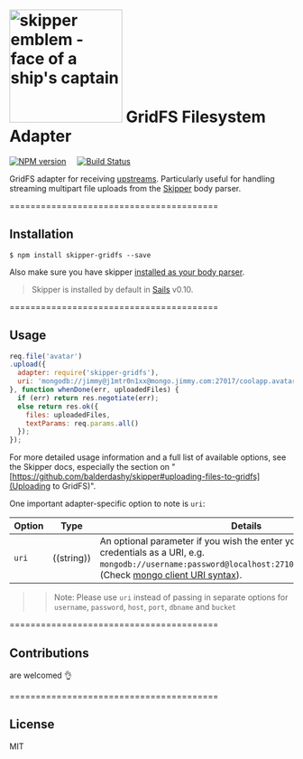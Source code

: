 # [<img title="skipper-gridfs - GridFS filesystem adapter for Skipper" src="http://i.imgur.com/P6gptnI.png" width="200px" alt="skipper emblem - face of a ship's captain"/>](https://github.com/willhuang85/skipper-gridfs) GridFS Filesystem Adapter

[![NPM version](https://badge.fury.io/js/skipper-gridfs.png)](http://badge.fury.io/js/skipper-gridfs) &nbsp; &nbsp;
[![Build Status](https://travis-ci.org/willhuang85/skipper-gridfs.svg?branch=master)](https://travis-ci.org/willhuang85/skipper-gridfs)

GridFS adapter for receiving [upstreams](https://github.com/balderdashy/skipper#what-are-upstreams). Particularly useful for handling streaming multipart file uploads from the [Skipper](https://github.com/balderdashy/skipper) body parser.


========================================

## Installation

```
$ npm install skipper-gridfs --save
```

Also make sure you have skipper [installed as your body parser](http://beta.sailsjs.org/#/documentation/concepts/Middleware?q=adding-or-overriding-http-middleware).

> Skipper is installed by default in [Sails](https://github.com/balderdashy/sails) v0.10.

========================================


## Usage

```javascript
req.file('avatar')
.upload({
  adapter: require('skipper-gridfs'),
  uri: 'mongodb://jimmy@j1mtr0n1xx@mongo.jimmy.com:27017/coolapp.avatar_uploads'
}, function whenDone(err, uploadedFiles) {
  if (err) return res.negotiate(err);
  else return res.ok({
    files: uploadedFiles,
    textParams: req.params.all()
  });
});
```

For more detailed usage information and a full list of available options, see the Skipper docs, especially the section on "[https://github.com/balderdashy/skipper#uploading-files-to-gridfs](Uploading to GridFS)".


One important adapter-specific option to note is `uri`:

| Option    | Type       | Details |
|-----------|:----------:|---------|
| `uri`     | ((string)) | An optional parameter if you wish the enter your mongodb credentials as a URI, e.g. `mongodb://username:password@localhost:27107/databasename.bucket`.<br/> (Check [mongo client URI syntax](http://api.mongodb.org/java/current/com/mongodb/MongoClientURI.html)).|

>>Note:
>>Please use `uri` instead of passing in separate options for `username`, `password`, `host`, `port`, `dbname` and `bucket`

========================================

## Contributions

are welcomed :ok_hand:

========================================

## License

MIT
